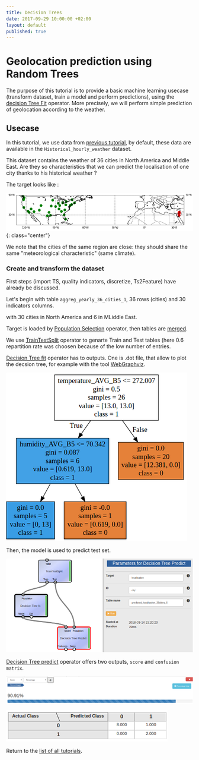 ```yaml
---
title: Decision Trees
date: 2017-09-29 10:00:00 +02:00
layout: default
published: true
---
```



# Geolocation prediction using Random Trees

The purpose of this tutorial is to provide a basic machine learning usecase (transform dataset, train a model and perform predictions), using the [decision Tree Fit](/doc/operators/decisionTreeFit.html) operator. More precisely, we will perform simple prediction of geolocation according to the weather.

## Usecase

In this tutorial, we use data from [previous tutorial](/doc/tutorials/tuto_addTSColumn.html), by default, these data are available in the `Historical_hourly_weather` dataset.

This dataset contains the weather of 36 cities in North America and Middle East. Are they so characteristics that we can predict the localisation of one city thanks to his historical weather ?

The target looks like :

![Texte alternatif](/img/tuto_ML/carto.png "geolocalisation"){: class="center"}

<!-- TODO: Finish this tuto
In this tutorial, for pedagogical purpose, we have simplified the problem, considering just 4 cities in the dataset: 2 in USA (Florida), and 2 in the north of Israel (*Jacksonville, Miami, Haïfa,
Nahariyya*). The choice of these regions is totally random, and can be changed (you have access to 36 cities).

Here is the position of the 4 choosen cities in the North of Israel (*Haïfa, Nahariyya* - left map), and in Florida
(*Jacksonville, Miami* - right map)

![map](/img/tuto_ML/maps.png "4 choosen cities"){: class="center"}
-->

We note that the cities of the same region are close: they should share the same "meteorological characteristic" (same climate).

### Create and transform the dataset
First steps (import TS, quality indicators, discretize, Ts2Feature) have already be discussed.

Let's begin with table `aggreg_yearly_36_cities_1`, 36 rows (cities) and 30 indicators columns.

<!--
We create a Dataset from `Hourly_weather`, containing just temperatures data.
-->


with 30 cities in North America and 6 in MLiddle East.


Target is loaded by [Population Selection](/doc/operators/populationSelection.html) operator, then tables are [merged](/doc/operators/mergeTables.html).


We use [TrainTestSplit](/doc/operators/trainTestSplit.html) operator to genarte Train and Test tables (here 0.6 repartition rate was choosen because of the low number of entries.

[Decision Tree fit](/doc/operators/decisionTreeFit.html) operator has to outputs. One is .dot file, that allow to plot the decsion tree, for example with the tool [WebGraphviz](http://www.webgraphviz.com/).




 ![Texte alternatif](/img/tuto_ML/webgraphviz.png)


Then, the model is used to predict test set.

 ![Texte alternatif](/img/tuto_ML/predict.png "Decision Tree Predict")




[Decision Tree predict](/doc/operators/decisionTreePredict.html) operator offers two outputs, `score` and `confusion matrix`.

 ![Texte alternatif](/img/tuto_ML/score.png "Prediction score")

 ![Texte alternatif](/img/tuto_ML/confusion.png "confusion matrix")

Return to the [list of all tutorials](/tutorials.html).
